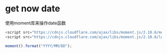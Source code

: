 # get now date

使用moment库来操作date函数

```js
<script src="https://cdnjs.cloudflare.com/ajax/libs/moment.js/2.10.6/moment.js"></script>
<script src="https://cdnjs.cloudflare.com/ajax/libs/moment.js/2.10.6/locale/ja.js"></script>

moment().format("YYYY/MM/DD");
```

